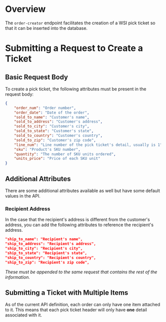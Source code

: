 # Overview
The `order-creator` endpoint facilitates the creation of a WSI pick ticket so
that it can be inserted into the database.

# Submitting a Request to Create a Ticket
## Basic Request Body
To create a pick ticket, the following attributes must be present in the
request body:
```JSON
{
    "order_num": "Order number",
    "order_date": "Date of the order",
    "sold_to_name": "Customer's name",
    "sold_to_address": "Customer's address",
    "sold_to_city": "Customer's city",
    "sold_to_state": "Customer's state",
    "sold_to_country": "Customer's country",
    "sold_to_zip": "Customer's zip code",
    "line_num": "Line number of the pick ticket's detail, usually is 1",
    "sku": "Product's SKU number",
    "quantity": "The number of SKU units ordered",
    "units_price": "Price of each SKU unit"
}
```
## Additional Attributes
There are some additional attributes available as well but have some default
values in the API.

### Recipient Address
In the case that the recipient's address is different from the customer's
address, you can add the following attributes to reference the recipient's
address.

```JSON
"ship_to_name": "Recipient's name",
"ship_to_address": "Recipient's address",
"ship_to_city": "Recipient's city",
"ship_to_state": "Recipient's state",
"ship_to_country": "Recipient's country",
"ship_to_zip": "Recipient's zip code",
```
*These must be appended to the same request that contains the rest of the information.*

## Submitting a Ticket with Multiple Items
As of the current API definition, each order can only have one item attached to
it. This means that each pick ticket header will only have **one** detail
associated with it.

